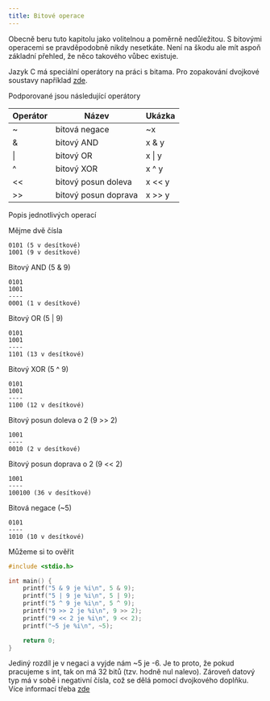 ```yaml
---
title: Bitové operace
---
```



Obecně beru tuto kapitolu jako volitelnou a poměrně nedůležitou. S bitovými operacemi se pravděpodobně nikdy nesetkáte. Není na škodu ale mít aspoň základní přehled, že něco takového vůbec existuje.

Jazyk C má speciální operátory na práci s bitama. Pro zopakování dvojkové soustavy například [zde](https://cs.khanacademy.org/computing/informatika-pocitace-a-internet/x8887af37e7f1189a:digitalni-informace/x8887af37e7f1189a:binarni-cislo/a/bits-and-binary).

Podporované jsou následující operátory

| Operátor | Název | Ukázka | 
|---|---|---|
| ~ | bitová negace | ~x |
| & | bitový AND | x & y |
| \| | bitový OR | x \| y |
| ^ | bitový XOR | x ^ y |
| << | bitový posun doleva  | x << y  |
| >> | bitový posun doprava  | x >> y  |




Popis jednotlivých operací

Mějme dvě čísla

```
0101 (5 v desítkové)
1001 (9 v desítkové)
```

Bitový AND (5 & 9)
```
0101
1001
----
0001 (1 v desítkové)
```


Bitový OR (5 | 9)
```
0101
1001
----
1101 (13 v desítkové)
```

Bitový XOR (5 ^ 9)
```
0101
1001
----
1100 (12 v desítkové)
```



Bitový posun doleva o 2 (9 >> 2)
```
1001
----
0010 (2 v desítkové)
```

Bitový posun doprava o 2 (9 << 2)
```
1001
----
100100 (36 v desítkové)
```

Bitová negace (~5)
```
0101
----
1010 (10 v desítkové)
```

Můžeme si to ověřit

```c
#include <stdio.h>

int main() {
    printf("5 & 9 je %i\n", 5 & 9);
    printf("5 | 9 je %i\n", 5 | 9);
    printf("5 ^ 9 je %i\n", 5 ^ 9);
    printf("9 >> 2 je %i\n", 9 >> 2);
    printf("9 << 2 je %i\n", 9 << 2);
    printf("~5 je %i\n", ~5);

    return 0;
}
```
Jediný rozdíl je v negaci a vyjde nám ~5 je -6. Je to proto, že pokud pracujeme s int, tak on má 32 bitů (tzv. hodně nul nalevo). Zároveň datový typ má v sobě i negativní čísla, což se dělá pomocí dvojkového doplňku. Více informací třeba [zde](https://portal.matematickabiologie.cz/index.php?pg=zaklady-informatiky-pro-biology--teoreticke-zaklady-informatiky--teorie-cisel--dvojkovy-doplnek)

